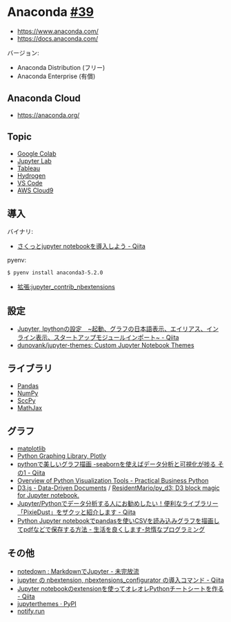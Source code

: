 # Anaconda [#39](https://github.com/hdknr/annotated-django/issues/39)

- https://www.anaconda.com/
- https://docs.anaconda.com/

バージョン:

- Anaconda Distribution (フリー)
- Anaconda Enterprise (有償)

## Anaconda Cloud

- https://anaconda.org/

## Topic

- [Google Colab](colab.md)
- [Jupyter Lab](jupyter_lab.md)
- [Tableau](tableau.md)
- [Hydrogen](hydrogen.md)
- [VS Code](vscode.md)
- [AWS Cloud9](clound9.md)

## 導入

バイナリ:

- [さくっとjupyter notebookを導入しよう - Qiita](https://qiita.com/kobaton72/items/dce5f23391aa1d2603cf)

pyenv:

~~~bash
$ pyenv install anaconda3-5.2.0
~~~

- [拡張:jupyter_contrib_nbextensions](nbextentions)

## 設定

- [Jupyter, Ipythonの設定　~起動、グラフの日本語表示、エイリアス、インライン表示、スタートアップモジュールインポート~ - Qiita](https://qiita.com/u1and0/items/a926a7be5d182932a929)
- [dunovank/jupyter-themes: Custom Jupyter Notebook Themes](https://github.com/dunovank/jupyter-themes)

## ライブラリ

- [Pandas](pandas.md)
- [NumPy](https://ja.wikipedia.org/wiki/NumPy)
- [SccPy](https://ja.wikipedia.org/wiki/SciPy)
- [MathJax](mathjax.md)


## グラフ

- [matplotlib](https://ja.wikipedia.org/wiki/Matplotlib)
- [Python Graphing Library, Plotly](https://plot.ly/python/)
- [pythonで美しいグラフ描画 -seabornを使えばデータ分析と可視化が捗る その1 - Qiita](https://qiita.com/hik0107/items/3dc541158fceb3156ee0)
- [Overview of Python Visualization Tools - Practical Business Python](http://pbpython.com/visualization-tools-1.html)
- [D3.js - Data-Driven Documents](https://d3js.org/) / [ResidentMario/py_d3: D3 block magic for Jupyter notebook.](https://github.com/ResidentMario/py_d3)
- [Jupyter/Pythonでデータ分析する人にお勧めしたい！便利なライブラリー「PixieDust」をザクッと紹介します - Qiita](https://qiita.com/ishida330/items/53f1b0df2247fab5c6dd)
- [Python Jupyter notebookでpandasを使いCSVを読み込みグラフを描画してpdfなどで保存する方法 - 生活を良くします-怠惰なプログラミング](https://www.what-a-day.net/entry/python-graph-making)


## その他

- [notedown : MarkdownでJupyter - 未完放流](http://idwonder21.hatenablog.com/entry/2017/04/01/180144)
- [jupyter の nbextension, nbextensions_configurator の導入コマンド - Qiita](https://qiita.com/mmsstt/items/a148c45c5190a272db6a)
- [Jupyter notebookのextensionを使ってオレオレPythonチートシートを作る - Qiita](https://qiita.com/hanon/items/1d00a1eac026af0389fb)
- [jupyterthemes · PyPI](https://pypi.org/project/jupyterthemes/0.16.1/)
- [notify.run](https://notify.run/)